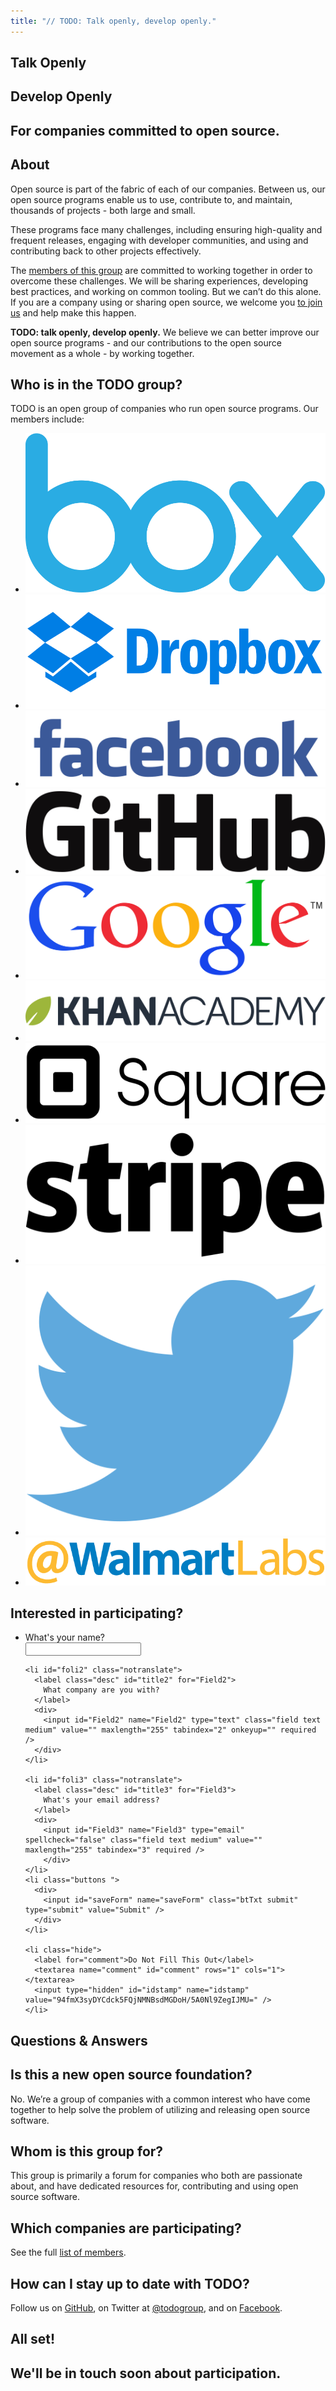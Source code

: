 ```yaml
---
title: "// TODO: Talk openly, develop openly."
---
```


<section id="intro" markdown="1">

# Talk Openly

# Develop Openly

## For companies committed to open source.

</section>

<section id="about" markdown="1">

# About

Open source is part of the fabric of each of our companies. Between us, our open source programs
enable us to use, contribute to, and maintain, thousands of projects - both large and small.

These programs face many challenges, including ensuring high-quality and frequent releases, engaging
with developer communities, and using and contributing back to other projects effectively.

The [members of this group](#members) are committed to working together in order to overcome these challenges.
We will be sharing experiences, developing best practices, and working on common tooling. But we
can’t do this alone. If you are a company using or sharing open source, we welcome you [to join us](#join)
and help make this happen.

**TODO: talk openly, develop openly.** We believe we can better improve our open source programs -
and our contributions to the open source movement as a whole - by working together.

</section>

<section id="members" markdown="1">

# Who is in the TODO group?

TODO is an open group of companies who run open source programs. Our members include:

* [<img src="/static/logo_box.svg" alt="Box" title="Box">](http://opensource.box.com/)
* [<img src="/static/logo_dropbox.svg" alt="Dropbox" title="Dropbox">](https://opensource.dropbox.com/)
* [<img src="/static/logo_facebook.svg" alt="Facebook" title="Facebook">](https://code.facebook.com/projects/)
* [<img src="/static/logo_github.svg" alt="GitHub" title="GitHub">](https://github.com/github)
* [<img src="/static/logo_google.svg" alt="Google" title="Google">](https://developers.google.com/open-source/)
* [<img src="/static/logo_khanacademy.svg" alt="Khan Academy" title="Khan Academy">](https://github.com/Khan)
* [<img src="/static/logo_square.svg" alt="Square" title="Square">](http://corner.squareup.com)
* [<img src="/static/logo_stripe.svg" alt="Stripe" title="Stripe">](https://github.com/stripe)
* [<img src="/static/logo_twitter.svg" alt="Twitter" title="Twitter">](https://engineering.twitter.com/opensource)
* [<img src="/static/logo_walmartlabs.gif" alt="Walmart Labs" title="Walmart Labs">](https://github.com/walmartlabs)

</section>


<section id="join" markdown="1">

# Interested in participating?

<form id="form1" name="form1" class="wufoo topLabel page" accept-charset="UTF-8" autocomplete="off" enctype="multipart/form-data" method="post" novalidate
      action="https://todogroup.wufoo.com/forms/z1b36mqu0hpj3k5/#public">

  <ul>
    <li id="foli1" class="notranslate">
      <label class="desc" id="title1" for="Field1">
        What's your name?
      </label>
      <div>
        <input id="Field1" name="Field1" type="text" class="field text medium" value="" maxlength="255" tabindex="1" onkeyup="" required />
      </div>
    </li>

    <li id="foli2" class="notranslate">
      <label class="desc" id="title2" for="Field2">
        What company are you with?
      </label>
      <div>
        <input id="Field2" name="Field2" type="text" class="field text medium" value="" maxlength="255" tabindex="2" onkeyup="" required />
      </div>
    </li>

    <li id="foli3" class="notranslate">
      <label class="desc" id="title3" for="Field3">
        What's your email address?
      </label>
      <div>
        <input id="Field3" name="Field3" type="email" spellcheck="false" class="field text medium" value="" maxlength="255" tabindex="3" required />
        </div>
    </li>
    <li class="buttons ">
      <div>
        <input id="saveForm" name="saveForm" class="btTxt submit" type="submit" value="Submit" />
      </div>
    </li>

    <li class="hide">
      <label for="comment">Do Not Fill This Out</label>
      <textarea name="comment" id="comment" rows="1" cols="1"></textarea>
      <input type="hidden" id="idstamp" name="idstamp" value="94fmX3syDYCdck5FQjNMNBsdMGDoH/5A0Nl9ZegIJMU=" />
    </li>
  </ul>
</form>

</section>

<section id="faq" markdown="1">

# Questions & Answers

## Is this a new open source foundation?

No. We’re a group of companies with a common interest who have come together to help solve the
problem of utilizing and releasing open source software.

## Whom is this group for?

This group is primarily a forum for companies who both are passionate about, and have dedicated
resources for, contributing and using open source software.

## Which companies are participating?

See the full <a href="#members">list of members</a>.

## How can I stay up to date with TODO?

Follow us on [GitHub](https://github.com/todogroup), on Twitter at
[@todogroup](https://twitter.com/todogroup), and on [Facebook](https://facebook.com/todo).

</section>

<section id="thanks" markdown="1">

# All set!

## We'll be in touch soon about participation.

</section>
